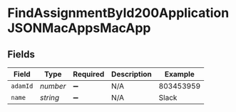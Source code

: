 # FindAssignmentById200ApplicationJSONMacAppsMacApp


## Fields

| Field              | Type               | Required           | Description        | Example            |
| ------------------ | ------------------ | ------------------ | ------------------ | ------------------ |
| `adamId`           | *number*           | :heavy_minus_sign: | N/A                | 803453959          |
| `name`             | *string*           | :heavy_minus_sign: | N/A                | Slack              |